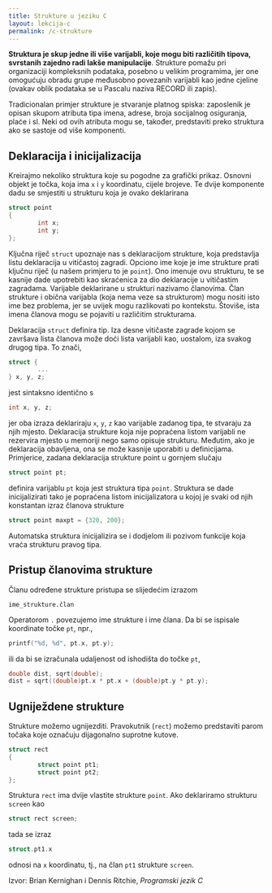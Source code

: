 ```yaml
---
title: Strukture u jeziku C
layout: lekcija-c
permalink: /c-strukture
---
```


**Struktura je skup jedne ili više varijabli, koje mogu biti različitih tipova, svrstanih zajedno radi lakše manipulacije**. Strukture pomažu pri organizaciji kompleksnih podataka, posebno u velikim programima, jer one omogućuju obradu grupe međusobno povezanih varijabli kao jedne cjeline (ovakav oblik podataka se u Pascalu naziva RECORD ili zapis).

Tradicionalan primjer strukture je stvaranje platnog spiska: zaposlenik je opisan skupom atributa tipa imena, adrese, broja socijalnog osiguranja, plaće i sl. Neki od ovih atributa mogu se, također, predstaviti preko struktura ako se sastoje od više komponenti. 

## Deklaracija i inicijalizacija

Kreirajmo nekoliko struktura koje su pogodne za grafički prikaz. Osnovni objekt je točka, koja ima `x` i `y` koordinatu, cijele brojeve. Te dvije komponente dadu se smjestiti u strukturu koja je ovako deklarirana

```c
struct point
{
        int x;
        int y;
};
```

Ključna riječ `struct` upoznaje nas s deklaracijom strukture, koja predstavlja listu deklaracija u vitičastoj zagradi. Opciono ime koje je ime strukture prati ključnu riječ (u našem primjeru to je `point`). Ono imenuje ovu strukturu, te se kasnije dade upotrebiti kao skraćenica za dio deklaracije u vitičastim zagradama. Varijable deklarirane u strukturi nazivamo članovima. Član strukture i obična varijabla (koja nema veze sa strukturom) mogu nositi isto ime bez problema, jer se uvijek mogu razlikovati po kontekstu. Štoviše, ista imena članova mogu se pojaviti u različitim strukturama.

Deklaracija `struct` definira tip. Iza desne vitičaste zagrade kojom se završava lista članova može doći lista varijabli kao, uostalom, iza svakog drugog tipa. To znači,

```c
struct {
        ...
} x, y, z;
```

jest sintaksno identično s

```c
int x, y, z;
```

jer oba izraza deklariraju `x`, `y`, `z` kao varijable zadanog tipa, te stvaraju za njih mjesto. Deklaracija strukture koja nije popraćena listom varijabli ne rezervira mjesto u memoriji nego samo opisuje strukturu. Međutim, ako je deklaracija obavljena, ona se može kasnije uporabiti u definicijama. Primjerice, zadana deklaracija strukture point u gornjem slučaju

```c
struct point pt;
```

definira varijablu `pt` koja jest struktura tipa `point`. Struktura se dade inicijalizirati tako je popraćena listom inicijalizatora u kojoj je svaki od njih konstantan izraz članova strukture

```c
struct point maxpt = {320, 200};
```

Automatska struktura inicijalizira se i dodjelom ili pozivom funkcije koja vraća strukturu pravog tipa. 

## Pristup članovima strukture

Članu određene strukture pristupa se slijedećim izrazom

```
ime_strukture.član
```

Operatorom `.` povezujemo ime strukture i ime člana. Da bi se ispisale koordinate točke `pt`, npr.,

```c
printf("%d, %d", pt.x, pt.y);
```

ili da bi se izračunala udaljenost od ishodišta do točke `pt`,

```c
double dist, sqrt(double);
dist = sqrt((double)pt.x * pt.x + (double)pt.y * pt.y);
```

## Ugniježdene strukture

Strukture možemo ugnijezditi. Pravokutnik (`rect`) možemo predstaviti parom točaka koje označuju dijagonalno suprotne kutove.

```c
struct rect
{
        struct point pt1;
        struct point pt2;
};
```

Struktura `rect` ima dvije vlastite strukture `point`. Ako deklariramo strukturu `screen` kao

```c
struct rect screen;
```

tada se izraz

```c
struct.pt1.x
```

odnosi na `x` koordinatu, tj., na član `pt1` strukture `screen`.


Izvor: Brian Kernighan i Dennis Ritchie, *Programski jezik C*